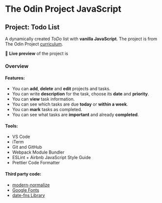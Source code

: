 # The Odin Project JavaScript

## Project: Todo List

A dynamically created _ToDo_ list with **vanilla JavaScript**.
The project is from The Odin Project [curriculum](https://www.theodinproject.com/paths/full-stack-javascript/courses/javascript/lessons/todo-list).

🔗 **Live preview** of the project is

### Overview

#### **Features:**

-   You can **add**, **delete** and **edit** projects and tasks.
-   You can write **description** for the task, choose its **date** and **priority**.
-   You can **view** task information.
-   You can see which tasks are due **today** or **within a week**.
-   You can **mark** tasks as completed.
-   You can see what tasks are **important** and already **completed**.

#### **Tools:**

-   VS Code
-   iTerm
-   Git and GitHub
-   Webpack Module Bundler
-   ESLint + Airbnb JavaScript Style Guide
-   Prettier Code Formatter

#### **Third party code:**

-   [modern-normalize](https://github.com/sindresorhus/modern-normalize)
-   [Google Fonts](https://fonts.google.com/)
-   [date-fns Library](https://date-fns.org/)
